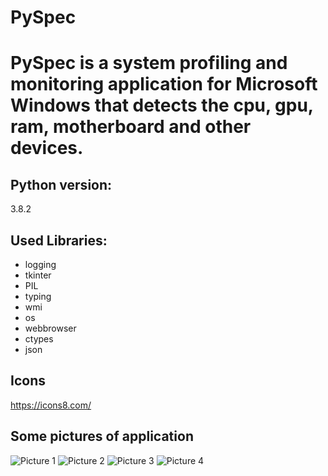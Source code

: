 # PySpec

# PySpec is a system profiling and monitoring application for Microsoft Windows that detects the cpu, gpu, ram, motherboard and other devices.

## Python version:
3.8.2

## Used Libraries:

+ logging
+ tkinter
+ PIL
+ typing
+ wmi
+ os
+ webbrowser
+ ctypes
+ json

## Icons
https://icons8.com/

## Some pictures of application
![Picture 1](https://raw.githubusercontent.com/losek1/PySpec/master/img/IMG1.png)
![Picture 2](https://raw.githubusercontent.com/losek1/PySpec/master/img/IMG2.png)
![Picture 3](https://raw.githubusercontent.com/losek1/PySpec/master/img/IMG3.png)
![Picture 4](https://raw.githubusercontent.com/losek1/PySpec/master/img/IMG4.png)
